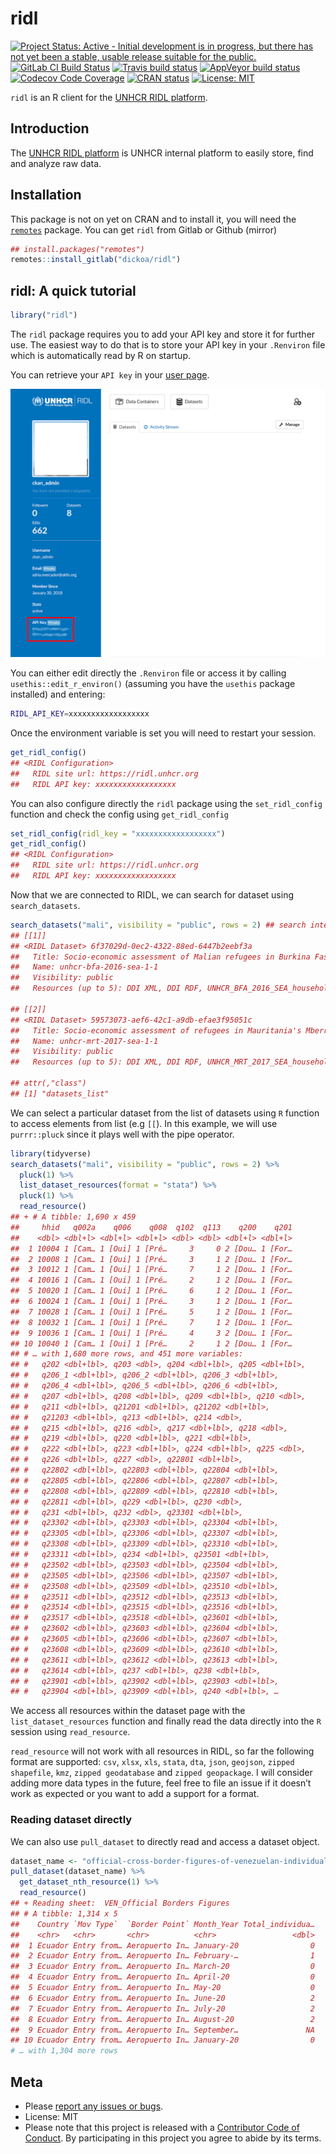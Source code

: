 
# ridl

<!-- README.md is generated from README.Rmd. Please edit that file -->

[![Project Status: Active - Initial development is in progress, but
there has not yet been a stable, usable release suitable for the
public.](http://www.repostatus.org/badges/latest/wip.svg)](http://www.repostatus.org/#wip)
[![GitLab CI Build
Status](https://gitlab.com/dickoa/ridl/badges/master/pipeline.svg)](https://gitlab.com/dickoa/ridl/pipelines)
[![Travis build
status](https://api.travis-ci.org/dickoa/ridl.svg?branch=master)](https://travis-ci.org/dickoa/ridl)
[![AppVeyor build
status](https://ci.appveyor.com/api/projects/status/gitlab/dickoa/ridl?branch=master&svg=true)](https://ci.appveyor.com/project/dickoa/ridl)
[![Codecov Code
Coverage](https://codecov.io/gh/dickoa/ridl/branch/master/graph/badge.svg)](https://codecov.io/gh/dickoa/ridl)
[![CRAN
status](https://www.r-pkg.org/badges/version/ridl)](https://cran.r-project.org/package=ridl)
[![License:
MIT](https://img.shields.io/badge/License-MIT-yellow.svg)](https://opensource.org/licenses/MIT)

`ridl` is an R client for the [UNHCR RIDL
platform](https://ridl.unhcr.org).

## Introduction

The [UNHCR RIDL platform](https://ridl.unhcr.org) is UNHCR internal
platform to easily store, find and analyze raw data.

## Installation

This package is not on yet on CRAN and to install it, you will need the
[`remotes`](https://github.com/r-lib/remotes) package. You can get
`ridl` from Gitlab or Github (mirror)

``` r
## install.packages("remotes")
remotes::install_gitlab("dickoa/ridl")
```

## ridl: A quick tutorial

``` r
library("ridl")
```

The `ridl` package requires you to add your API key and store it for
further use. The easiest way to do that is to store your API key in your
`.Renviron` file which is automatically read by R on startup.

You can retrieve your `API key` in your [user
page](https://ridl.unhcr.org/user/).

![api\_key\_img](./inst/img/ridl_api_key.png)

You can either edit directly the `.Renviron` file or access it by
calling `usethis::edit_r_environ()` (assuming you have the `usethis`
package installed) and entering:

``` bash
RIDL_API_KEY=xxxxxxxxxxxxxxxxxx
```

Once the environment variable is set you will need to restart your
session.

``` r
get_ridl_config()
## <RIDL Configuration>
##   RIDL site url: https://ridl.unhcr.org
##   RIDL API key: xxxxxxxxxxxxxxxxxx
```

You can also configure directly the `ridl` package using the
`set_ridl_config` function and check the config using `get_ridl_config`

``` r
set_ridl_config(ridl_key = "xxxxxxxxxxxxxxxxxx")
get_ridl_config()
## <RIDL Configuration>
##   RIDL site url: https://ridl.unhcr.org
##   RIDL API key: xxxxxxxxxxxxxxxxxx
```

Now that we are connected to RIDL, we can search for dataset using
`search_datasets`.

``` r
search_datasets("mali", visibility = "public", rows = 2) ## search internally public dataset in RIDL, limit the results to two rows
## [[1]]
## <RIDL Dataset> 6f37029d-0ec2-4322-88ed-6447b2eebf3a
##   Title: Socio-economic assessment of Malian refugees in Burkina Faso 2016
##   Name: unhcr-bfa-2016-sea-1-1
##   Visibility: public
##   Resources (up to 5): DDI XML, DDI RDF, UNHCR_BFA_2016_SEA_household_v1_1, UNHCR_BFA_2016_SEA_individual_v1_1, UNHCR_BFA_2016_final report

## [[2]]
## <RIDL Dataset> 59573073-aef6-42c1-a9db-efae3f95051c
##   Title: Socio-economic assessment of refugees in Mauritania's Mberra camp 2017
##   Name: unhcr-mrt-2017-sea-1-1
##   Visibility: public
##   Resources (up to 5): DDI XML, DDI RDF, UNHCR_MRT_2017_SEA_household_v1_1, UNHCR_MRT_2017_SEA_individual_v1_1, UNHCR_MRT_2017_SEA_questionnaire

## attr(,"class")
## [1] "datasets_list"
```

We can select a particular dataset from the list of datasets using `R`
function to access elements from list (e.g `[[`). In this example, we
will use `purrr::pluck` since it plays well with the pipe operator.

``` r
library(tidyverse)
search_datasets("mali", visibility = "public", rows = 2) %>%
  pluck(1) %>%
  list_dataset_resources(format = "stata") %>%
  pluck(1) %>%
  read_resource()
## + # A tibble: 1,690 x 459
##     hhid   q002a    q006    q008  q102  q113    q200    q201
##    <dbl> <dbl+l> <dbl+l> <dbl+l> <dbl> <dbl> <dbl+l> <dbl+l>
##  1 10004 1 [Cam… 1 [Oui] 1 [Pré…     3     0 2 [Dou… 1 [For…
##  2 10008 1 [Cam… 1 [Oui] 1 [Pré…     3     1 2 [Dou… 1 [For…
##  3 10012 1 [Cam… 1 [Oui] 1 [Pré…     7     1 2 [Dou… 1 [For…
##  4 10016 1 [Cam… 1 [Oui] 1 [Pré…     2     1 2 [Dou… 1 [For…
##  5 10020 1 [Cam… 1 [Oui] 1 [Pré…     6     1 2 [Dou… 1 [For…
##  6 10024 1 [Cam… 1 [Oui] 1 [Pré…     3     1 2 [Dou… 1 [For…
##  7 10028 1 [Cam… 1 [Oui] 1 [Pré…     5     1 2 [Dou… 1 [For…
##  8 10032 1 [Cam… 1 [Oui] 1 [Pré…     7     1 2 [Dou… 1 [For…
##  9 10036 1 [Cam… 1 [Oui] 1 [Pré…     4     3 2 [Dou… 1 [For…
## 10 10040 1 [Cam… 1 [Oui] 1 [Pré…     2     1 2 [Dou… 1 [For…
## # … with 1,680 more rows, and 451 more variables:
## #   q202 <dbl+lbl>, q203 <dbl>, q204 <dbl+lbl>, q205 <dbl+lbl>,
## #   q206_1 <dbl+lbl>, q206_2 <dbl+lbl>, q206_3 <dbl+lbl>,
## #   q206_4 <dbl+lbl>, q206_5 <dbl+lbl>, q206_6 <dbl+lbl>,
## #   q207 <dbl+lbl>, q208 <dbl+lbl>, q209 <dbl+lbl>, q210 <dbl>,
## #   q211 <dbl+lbl>, q21201 <dbl+lbl>, q21202 <dbl+lbl>,
## #   q21203 <dbl+lbl>, q213 <dbl+lbl>, q214 <dbl>,
## #   q215 <dbl+lbl>, q216 <dbl>, q217 <dbl+lbl>, q218 <dbl>,
## #   q219 <dbl+lbl>, q220 <dbl+lbl>, q221 <dbl+lbl>,
## #   q222 <dbl+lbl>, q223 <dbl+lbl>, q224 <dbl+lbl>, q225 <dbl>,
## #   q226 <dbl+lbl>, q227 <dbl>, q22801 <dbl+lbl>,
## #   q22802 <dbl+lbl>, q22803 <dbl+lbl>, q22804 <dbl+lbl>,
## #   q22805 <dbl+lbl>, q22806 <dbl+lbl>, q22807 <dbl+lbl>,
## #   q22808 <dbl+lbl>, q22809 <dbl+lbl>, q22810 <dbl+lbl>,
## #   q22811 <dbl+lbl>, q229 <dbl+lbl>, q230 <dbl>,
## #   q231 <dbl+lbl>, q232 <dbl>, q23301 <dbl+lbl>,
## #   q23302 <dbl+lbl>, q23303 <dbl+lbl>, q23304 <dbl+lbl>,
## #   q23305 <dbl+lbl>, q23306 <dbl+lbl>, q23307 <dbl+lbl>,
## #   q23308 <dbl+lbl>, q23309 <dbl+lbl>, q23310 <dbl+lbl>,
## #   q23311 <dbl+lbl>, q234 <dbl+lbl>, q23501 <dbl+lbl>,
## #   q23502 <dbl+lbl>, q23503 <dbl+lbl>, q23504 <dbl+lbl>,
## #   q23505 <dbl+lbl>, q23506 <dbl+lbl>, q23507 <dbl+lbl>,
## #   q23508 <dbl+lbl>, q23509 <dbl+lbl>, q23510 <dbl+lbl>,
## #   q23511 <dbl+lbl>, q23512 <dbl+lbl>, q23513 <dbl+lbl>,
## #   q23514 <dbl+lbl>, q23515 <dbl+lbl>, q23516 <dbl+lbl>,
## #   q23517 <dbl+lbl>, q23518 <dbl+lbl>, q23601 <dbl+lbl>,
## #   q23602 <dbl+lbl>, q23603 <dbl+lbl>, q23604 <dbl+lbl>,
## #   q23605 <dbl+lbl>, q23606 <dbl+lbl>, q23607 <dbl+lbl>,
## #   q23608 <dbl+lbl>, q23609 <dbl+lbl>, q23610 <dbl+lbl>,
## #   q23611 <dbl+lbl>, q23612 <dbl+lbl>, q23613 <dbl+lbl>,
## #   q23614 <dbl+lbl>, q237 <dbl+lbl>, q238 <dbl+lbl>,
## #   q23901 <dbl+lbl>, q23902 <dbl+lbl>, q23903 <dbl+lbl>,
## #   q23904 <dbl+lbl>, q23909 <dbl+lbl>, q240 <dbl+lbl>, …
```

We access all resources within the dataset page with the
`list_dataset_resources` function and finally read the data directly
into the `R` session using `read_resource`.

`read_resource` will not work with all resources in RIDL, so far the
following format are supported: `csv`, `xlsx`, `xls`, `stata`, `dta`,
`json`, `geojson`, `zipped shapefile`, `kmz`, `zipped geodatabase` and
`zipped geopackage`. I will consider adding more data types in the
future, feel free to file an issue if it doesn’t work as expected or you
want to add a support for a format.

### Reading dataset directly

We can also use `pull_dataset` to directly read and access a dataset
object.

``` r
dataset_name <- "official-cross-border-figures-of-venezuelan-individuals"
pull_dataset(dataset_name) %>%
  get_dataset_nth_resource(1) %>%
  read_resource()
## + Reading sheet:  VEN_Official Borders Figures
## # A tibble: 1,314 x 5
##    Country `Mov Type`  `Border Point` Month_Year Total_individua…
##    <chr>   <chr>       <chr>          <chr>                 <dbl>
##  1 Ecuador Entry from… Aeropuerto In… January-20                0
##  2 Ecuador Entry from… Aeropuerto In… February-…                1
##  3 Ecuador Entry from… Aeropuerto In… March-20                  0
##  4 Ecuador Entry from… Aeropuerto In… April-20                  0
##  5 Ecuador Entry from… Aeropuerto In… May-20                    0
##  6 Ecuador Entry from… Aeropuerto In… June-20                   2
##  7 Ecuador Entry from… Aeropuerto In… July-20                   2
##  8 Ecuador Entry from… Aeropuerto In… August-20                 2
##  9 Ecuador Entry from… Aeropuerto In… September…               NA
## 10 Ecuador Entry from… Aeropuerto In… January-20                0
# … with 1,304 more rows
```

## Meta

-   Please [report any issues or
    bugs](https://gitlab.com/dickoa/ridl/issues).
-   License: MIT
-   Please note that this project is released with a [Contributor Code
    of Conduct](CONDUCT.md). By participating in this project you agree
    to abide by its terms.
